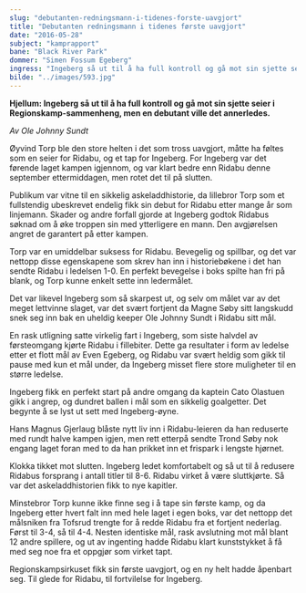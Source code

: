 ```yaml
---
slug: "debutanten-redningsmann-i-tidenes-forste-uavgjort"
title: "Debutanten redningsmann i tidenes første uavgjort"
date: "2016-05-28"
subject: "kamprapport"
bane: "Black River Park"
dommer: "Simen Fossum Egeberg"
ingress: "Ingeberg så ut til å ha full kontroll og gå mot sin sjette seier i Regionskamp-sammenheng, men en debutant ville det annerledes. Øyvind Torp ble den store helten i det som tross uavgjort, måtte ha føltes som en seier for Ridabu, og et tap for Ingeberg. For Ingeberg var det førende laget kampen igjennom, og var klart bedre enn Ridabu denne september ettermiddagen, men rotet det til på slutten."
bilde: "../images/593.jpg"
---
```


**Hjellum: Ingeberg så ut til å ha full kontroll og gå mot sin sjette seier i Regionskamp-sammenheng, men en debutant ville det annerledes.**

*Av Ole Johnny Sundt*

Øyvind Torp ble den store helten i det som tross uavgjort, måtte ha føltes som en seier for Ridabu, og et tap for Ingeberg. For Ingeberg var det førende laget kampen igjennom, og var klart bedre enn Ridabu denne september ettermiddagen, men rotet det til på slutten.

Publikum var vitne til en sikkelig askeladdhistorie, da lillebror Torp som et fullstendig ubeskrevet endelig fikk sin debut for Ridabu etter mange år som linjemann. Skader og andre forfall gjorde at Ingeberg godtok Ridabus søknad om å øke troppen sin med ytterligere en mann. Den avgjørelsen angret de garantert på etter kampen.

Torp var en umiddelbar suksess for Ridabu. Bevegelig og spillbar, og det var nettopp disse egenskapene som skrev han inn i historiebøkene i det han sendte Ridabu i ledelsen 1-0. En perfekt bevegelse i boks spilte han fri på blank, og Torp kunne enkelt sette inn ledermålet.

Det var likevel Ingeberg som så skarpest ut, og selv om målet var av det meget lettvinne slaget, var det svært fortjent da Magne Søby sitt langskudd snek seg inn bak en uheldig keeper Ole Johnny Sundt i Ridabu sitt mål.

En rask utligning satte virkelig fart i Ingeberg, som siste halvdel av førsteomgang kjørte Ridabu i fillebiter. Dette ga resultater i form av ledelse etter et flott mål av Even Egeberg, og Ridabu var svært heldig som gikk til pause med kun et mål under, da Ingeberg misset flere store muligheter til en større ledelse.

Ingeberg fikk en perfekt start på andre omgang da kaptein Cato Olastuen gikk i angrep, og dundret ballen i mål som en sikkelig goalgetter. Det begynte å se lyst ut sett med Ingeberg-øyne.

Hans Magnus Gjerlaug blåste nytt liv inn i Ridabu-leieren da han reduserte med rundt halve kampen igjen, men rett etterpå sendte Trond Søby nok engang laget foran med to da han prikket inn et frispark i lengste hjørnet.

Klokka tikket mot slutten. Ingeberg ledet komfortabelt og så ut til å redusere Ridabus forsprang i antall titler til 8-6. Ridabu virket å være sluttkjørte. Så var det askeladdhistorien fikk to nye kapitler.

Minstebror Torp kunne ikke finne seg i å tape sin første kamp, og da Ingeberg etter hvert falt inn med hele laget i egen boks, var det nettopp det målsniken fra Tofsrud trengte for å redde Ridabu fra et fortjent nederlag. Først til 3-4, så til 4-4. Nesten identiske mål, rask avslutning mot mål blant 12 andre spillere, og ut av ingenting hadde Ridabu klart kunststykket å få med seg noe fra et oppgjør som virket tapt.

Regionskampsirkuset fikk sin første uavgjort, og en ny helt hadde åpenbart seg. Til glede for Ridabu, til fortvilelse for Ingeberg.